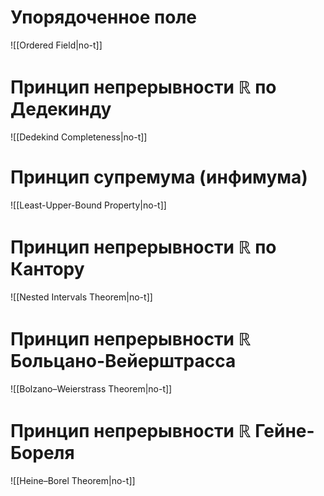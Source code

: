 
# Упорядоченное поле

![[Ordered Field|no-t]]

# Принцип непрерывности ℝ по Дедекинду

![[Dedekind Completeness|no-t]]
# Принцип супремума (инфимума)

![[Least-Upper-Bound Property|no-t]]

# Принцип непрерывности ℝ по Кантору

![[Nested Intervals Theorem|no-t]]

# Принцип непрерывности ℝ Больцано-Вейерштрасса

![[Bolzano–Weierstrass Theorem|no-t]]

# Принцип непрерывности ℝ Гейне-Бореля

![[Heine–Borel Theorem|no-t]]


